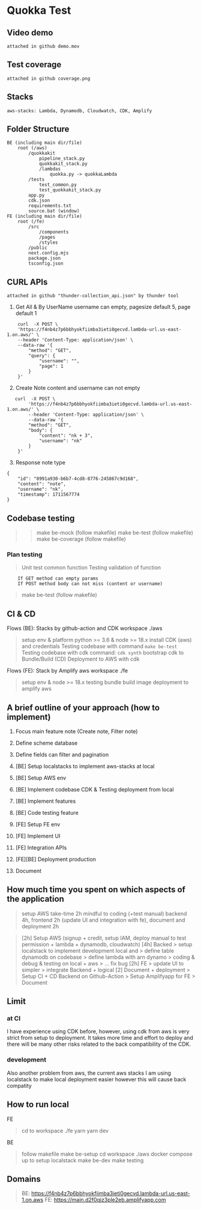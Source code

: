 # Quokka Test

## Video demo
    attached in github demo.mov

## Test coverage
    attached in github coverage.png

## Stacks
    aws-stacks: Lambda, Dynamodb, Cloudwatch, CDK, Amplify

## Folder Structure
    BE (including main dir/file)
        root (/aws)
            /quokkakit
                pipeline_stack.py
                quokkakit_stack.py
                /lambdas
                    quokka.py -> quokkaLambda
            /tests
                test_common.py
                test_quokkakit_stack.py
            app.py
            cdk.json
            requirements.txt
            source.bat (window)
    FE (including main dir/file)
        root (/fe)
            /src
                /components
                /pages
                /styles
            /public
            next.config.mjs
            package.json
            tsconfig.json

## CURL APIs
    attached in github "thunder-collection_api.json" by thunder tool

1. Get All & By UserName 
username can empty, pagesize default 5, page default 1
```
    curl  -X POST \
    'https://f4nb4z7p6bbhyokfiimba3ieti0gecvd.lambda-url.us-east-1.on.aws/' \
    --header 'Content-Type: application/json' \
    --data-raw '{
        "method": "GET",
        "query": {
            "username": "",
            "page": 1
        }
    }'
```

2. Create Note
content and username can not empty
```
   curl  -X POST \
        'https://f4nb4z7p6bbhyokfiimba3ieti0gecvd.lambda-url.us-east-1.on.aws/' \
        --header 'Content-Type: application/json' \
        --data-raw '{
        "method": "GET",
        "body": {
            "content": "nk + 3",
            "username": "nk"
        }
    }'
```

3. Response note type 
```
{
    "id": "8991a930-b6b7-4cd8-8776-245867c9d168",
    "content": "note",
    "username": "nk",
    "timestamp": 1711567774
}
```

## Codebase testing
>> make be-mock (follow makefile)
>> make be-test (follow makefile)
>> make be-coverage (follow makefile)

### Plan testing
> Unit test common function
> Testing validation of function
```
    If GET method can empty params
    If POST method body can not miss (content or username)
```
> make be-test (follow makefile)

## CI & CD
Flows (BE): Stacks by github-action and CDK
    workspace ./aws
> setup env & platform python >= 3.6 & node >= 18.x
> install CDK (aws) and credentials
> Testing codebase with command ``` make be-test ```
> Testing codebase with cdk command: ``` cdk synth ```
> bootstrap cdk to Bundle/Build 
> (CD) Deployment to AWS with cdk

Flows (FE): Stack by Amplify aws
    workspace ./fe
> setup env & node >= 18.x
> testing bundle
> build image
> deployment to amplify aws


## A brief outline of your approach (how to implement)
1. Focus main feature note (Create note, Filter note)
2. Define scheme database
3. Define fields can filter and pagination

4. [BE] Setup localstacks to implement aws-stacks at local

5. [BE] Setup AWS env
6. [BE] Implement codebase CDK & Testing deployment from local
7. [BE] Implement features
8. [BE] Code testing feature

9. [FE] Setup FE env
10. [FE] Implement UI
11. [FE] Integration APIs

11. [FE][BE] Deployment production

12. Document



## How much time you spent on which aspects of the application
> setup AWS take-time 2h
> mindful to coding (+test manual) backend 4h, frontend 2h (update UI and integration with fe), document and deployment 2h

> [2h] Setup AWS (signup + credit, setup IAM, deploy manual to test permission + lambda + dynamodb, cloudwatch)
> [4h] Backed
    > setup localstack to implement development local and 
    > define table dynamodb on codebase
    > define lambda with arn dynamo
    > coding & debug & testing on local + aws
    > ... fix bug
> [2h] FE
    > update UI to simpler
    > integrate Backend + logical
> [2] Document + deployment
    > Setup CI + CD Backend on Github-Action
    > Setup Amplifyapp for FE
    > Document

## Limit
### at CI
I have experience using CDK before, however, using cdk from aws is very strict from setup to deployment. It takes more time and effort to deploy and there will be many other risks related to the back compatibility of the CDK.

### development
Also another problem from aws, the current aws stacks I am using localstack to make local deployment easier however this will cause back compatity


## How to run local
FE
> cd to workspace ./fe
> yarn
> yarn dev

BE
> follow makefile 
> make be-setup
> cd workspace ./aws 
> docker compose up to setup localstack
> make be-dev
> make testing

## Domains
> BE: https://f4nb4z7p6bbhyokfiimba3ieti0gecvd.lambda-url.us-east-1.on.aws
> FE: https://main.d2f0qjz3ple2eb.amplifyapp.com